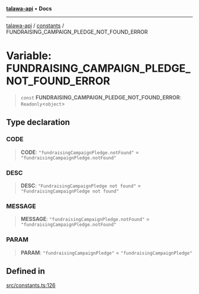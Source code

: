[**talawa-api**](../../README.md) • **Docs**

***

[talawa-api](../../modules.md) / [constants](../README.md) / FUNDRAISING\_CAMPAIGN\_PLEDGE\_NOT\_FOUND\_ERROR

# Variable: FUNDRAISING\_CAMPAIGN\_PLEDGE\_NOT\_FOUND\_ERROR

> `const` **FUNDRAISING\_CAMPAIGN\_PLEDGE\_NOT\_FOUND\_ERROR**: `Readonly`\<`object`\>

## Type declaration

### CODE

> **CODE**: `"fundraisingCampaignPledge.notFound"` = `"fundraisingCampaignPledge.notFound"`

### DESC

> **DESC**: `"FundraisingCampaignPledge not found"` = `"FundraisingCampaignPledge not found"`

### MESSAGE

> **MESSAGE**: `"fundraisingCampaignPledge.notFound"` = `"fundraisingCampaignPledge.notFound"`

### PARAM

> **PARAM**: `"fundraisingCampaignPledge"` = `"fundraisingCampaignPledge"`

## Defined in

[src/constants.ts:126](https://github.com/PalisadoesFoundation/talawa-api/blob/6712e9940a5702665afc506fa9f6e9d7e1dc7991/src/constants.ts#L126)
